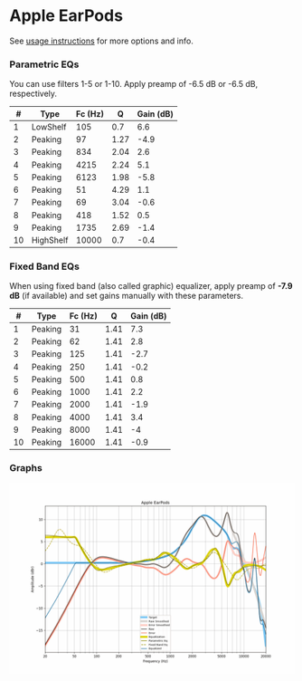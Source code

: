 # Apple EarPods
See [usage instructions](https://github.com/jaakkopasanen/AutoEq#usage) for more options and info.

### Parametric EQs
You can use filters 1-5 or 1-10. Apply preamp of -6.5 dB or -6.5 dB, respectively.

|   # | Type      |   Fc (Hz) |    Q |   Gain (dB) |
|-----|-----------|-----------|------|-------------|
|   1 | LowShelf  |       105 | 0.7  |         6.6 |
|   2 | Peaking   |        97 | 1.27 |        -4.9 |
|   3 | Peaking   |       834 | 2.04 |         2.6 |
|   4 | Peaking   |      4215 | 2.24 |         5.1 |
|   5 | Peaking   |      6123 | 1.98 |        -5.8 |
|   6 | Peaking   |        51 | 4.29 |         1.1 |
|   7 | Peaking   |        69 | 3.04 |        -0.6 |
|   8 | Peaking   |       418 | 1.52 |         0.5 |
|   9 | Peaking   |      1735 | 2.69 |        -1.4 |
|  10 | HighShelf |     10000 | 0.7  |        -0.4 |

### Fixed Band EQs
When using fixed band (also called graphic) equalizer, apply preamp of **-7.9 dB** (if available) and set gains manually with these parameters.

|   # | Type    |   Fc (Hz) |    Q |   Gain (dB) |
|-----|---------|-----------|------|-------------|
|   1 | Peaking |        31 | 1.41 |         7.3 |
|   2 | Peaking |        62 | 1.41 |         2.8 |
|   3 | Peaking |       125 | 1.41 |        -2.7 |
|   4 | Peaking |       250 | 1.41 |        -0.2 |
|   5 | Peaking |       500 | 1.41 |         0.8 |
|   6 | Peaking |      1000 | 1.41 |         2.2 |
|   7 | Peaking |      2000 | 1.41 |        -1.9 |
|   8 | Peaking |      4000 | 1.41 |         3.4 |
|   9 | Peaking |      8000 | 1.41 |        -4   |
|  10 | Peaking |     16000 | 1.41 |        -0.9 |

### Graphs
![](./Apple%20EarPods.png)
